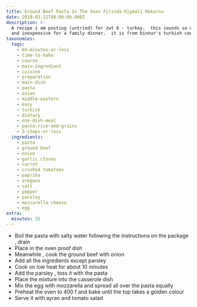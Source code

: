 ```yaml
---
title: Ground Beef Pasta In The Oven Firinda Kiymali Makarna
date: 2010-05-12T00:00:00.000Z
description: >-
  A recipe i am posting (untried) for zwt 6 - turkey.  this sounds so delicious
  and inexpensive for a family dinner.  it is from binnur's turkish cookbook.
taxonomies:
  tags:
    - 60-minutes-or-less
    - time-to-make
    - course
    - main-ingredient
    - cuisine
    - preparation
    - main-dish
    - pasta
    - asian
    - middle-eastern
    - easy
    - turkish
    - dietary
    - one-dish-meal
    - pasta-rice-and-grains
    - 3-steps-or-less
  ingredients:
    - pasta
    - ground beef
    - onion
    - garlic cloves
    - carrot
    - crushed tomatoes
    - paprika
    - oregano
    - salt
    - pepper
    - parsley
    - mozzarella cheese
    - egg
extra:
  minutes: 35
---
```

 - Boil the pasta with salty water following the instructions on the package , drain
 - Place in the oven proof dish
 - Meanwhile , cook the ground beef with onion
 - Add all the ingredients except parsley
 - Cook on low heat for about 10 minutes
 - Add the parsley , toss it with the pasta
 - Place the mixture into the casserole dish
 - Mix the egg with mozzarella and spread all over the pasta equally
 - Preheat the oven to 400 f and bake until the top takes a golden colour
 - Serve it with ayran and tomato salad
